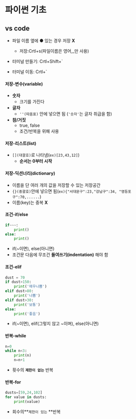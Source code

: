 # 파이썬 기초



## vs code

- 파일 이름 옆에 ● 있는 경우 저장 **X**
  - 저장:Crtl+s(파일이름은 영어,_만 사용)

- 터미널 만들기: Crtl+Shift+`
- 터미널 이동: Crtl+`



#### 저장-변수(variable)

- **숫자**
  - 크기를 가진다
- **글자**
  - `''(따옴표)` 안에 넣으면 됨 (`'숫자'`는 글자 취급을 함)
- **참/거짓**
  - true, false
  - 조건/반복을 위해 사용



#### 저장-리스트(list)

- `[](대괄호)`로 나타냄(`ex)[23,43,12]`)
  - **순서는 0부터 시작**



#### 저장-딕션너리(dictionary)

- 이름을 단 여러 개의 값을 저장할 수 있는 저장공간
- `{}(중괄호)`안에 넣으면 됨(`ex){"서대문구":23,"강남구":34, "영등포구":70,......`)
- 이름(key)는 중복 **X**



#### 조건-if/else

```python
if~~~:
    print()
else:
    print()
```

- if(~이면), else(아니면)
- 조건문 다음에 무조건 **들여쓰기(indentation)** 해야 함



#### 조건-elif

```python
dust = 70
if dust>150:
    print('매우나쁨')
elif dust>80:
    print('나쁨')
elif dust>30:
    print('보통')
else:
    print('좋음')
```

- if(~이면), elif(그렇지 않고 ~이며), else(아니면)



#### 반복-while

```python
n=0
while n<3:
    print(n)        
    n=n+1
```

- 횟수의 **`제한이 없는`** 반복



#### 반복-for

```python
dusts=[59,24,102]
for value in dusts:
    print(value)
```

- 회수의**`제한이 있는` **반복


